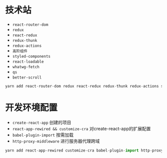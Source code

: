 # 技术站
- `react-router-dom`
- `redux`
- `react-redux`
- `redux-thunk`
- `redux-actions`
- `高阶组件`
- `styled-components`
- `react-loadable`
- `whatwg-fetch`
- `qs`
- `better-scroll`

```javascript
yarn add react-router-dom redux react-redux redux-thunk redux-actions styled-components react-loadable whatwg-fetch qs
```

# 开发环境配置
- `create-react-app` 创建的项目
- `react-app-rewired && customize-cra` 对create-react-app的扩展配置
- `babel-plugin-import` 按需加载
- `http-proxy-middleware` 进行服务器代理跨域

```javascript
yarn add react-app-rewired customize-cra babel-plugin-import http-proxy-middleware --dev
```
